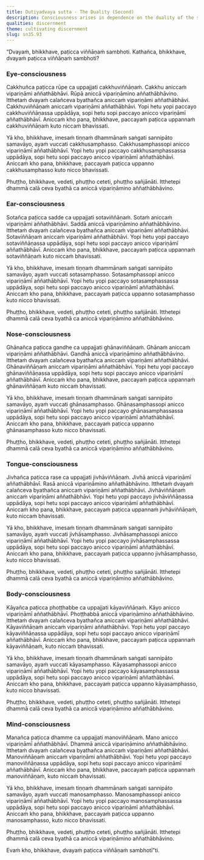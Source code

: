```yaml
---
title: Dutiyadvaya sutta - The Duality (Second)
description: Consciousness arises in dependence on the duality of the six sense bases and their respective objects. Contact arises through the meeting of these three things. Contacted, one feels, intends, and perceives.
qualities: discernment
theme: cultivating discernment
slug: sn35.93
---
```


“Dvayaṁ, bhikkhave, paṭicca viññāṇaṁ sambhoti. Kathañca, bhikkhave, dvayaṁ paṭicca viññāṇaṁ sambhoti?

### Eye-consciousness

Cakkhuñca paṭicca rūpe ca uppajjati cakkhuviññāṇaṁ. Cakkhu aniccaṁ vipariṇāmi aññathābhāvi. Rūpā aniccā vipariṇāmino aññathābhāvino. Itthetaṁ dvayaṁ calañceva byathañca aniccaṁ vipariṇāmi aññathābhāvi. Cakkhuviññāṇaṁ aniccaṁ vipariṇāmi aññathābhāvi. Yopi hetu yopi paccayo cakkhuviññāṇassa uppādāya, sopi hetu sopi paccayo anicco vipariṇāmī aññathābhāvī. Aniccaṁ kho pana, bhikkhave, paccayaṁ paṭicca uppannaṁ cakkhuviññāṇaṁ kuto niccaṁ bhavissati.

Yā kho, bhikkhave, imesaṁ tiṇṇaṁ dhammānaṁ saṅgati sannipāto samavāyo, ayaṁ vuccati cakkhusamphasso. Cakkhusamphassopi anicco vipariṇāmī aññathābhāvī. Yopi hetu yopi paccayo cakkhusamphassassa uppādāya, sopi hetu sopi paccayo anicco vipariṇāmī aññathābhāvī. Aniccaṁ kho pana, bhikkhave, paccayaṁ paṭicca uppanno cakkhusamphasso kuto nicco bhavissati.

Phuṭṭho, bhikkhave, vedeti, phuṭṭho ceteti, phuṭṭho sañjānāti. Itthetepi dhammā calā ceva byathā ca aniccā vipariṇāmino aññathābhāvino.

### Ear-consciousness

Sotañca paṭicca sadde ca uppajjati sotaviññāṇaṁ. Sotaṁ aniccaṁ vipariṇāmi aññathābhāvi. Saddā aniccā vipariṇāmino aññathābhāvino. Itthetaṁ dvayaṁ calañceva byathañca aniccaṁ vipariṇāmi aññathābhāvi. Sotaviññāṇaṁ aniccaṁ vipariṇāmi aññathābhāvi. Yopi hetu yopi paccayo sotaviññāṇassa uppādāya, sopi hetu sopi paccayo anicco vipariṇāmī aññathābhāvī. Aniccaṁ kho pana, bhikkhave, paccayaṁ paṭicca uppannaṁ sotaviññāṇaṁ kuto niccaṁ bhavissati.

Yā kho, bhikkhave, imesaṁ tiṇṇaṁ dhammānaṁ saṅgati sannipāto samavāyo, ayaṁ vuccati sotasamphasso. Sotasamphassopi anicco vipariṇāmī aññathābhāvī. Yopi hetu yopi paccayo sotasamphassassa uppādāya, sopi hetu sopi paccayo anicco vipariṇāmī aññathābhāvī. Aniccaṁ kho pana, bhikkhave, paccayaṁ paṭicca uppanno sotasamphasso kuto nicco bhavissati.

Phuṭṭho, bhikkhave, vedeti, phuṭṭho ceteti, phuṭṭho sañjānāti. Itthetepi dhammā calā ceva byathā ca aniccā vipariṇāmino aññathābhāvino.

### Nose-consciousness

Ghānañca paṭicca gandhe ca uppajjati ghānaviññāṇaṁ. Ghānaṁ aniccaṁ vipariṇāmi aññathābhāvi. Gandhā aniccā vipariṇāmino aññathābhāvino. Itthetaṁ dvayaṁ calañceva byathañca aniccaṁ vipariṇāmi aññathābhāvi. Ghānaviññāṇaṁ aniccaṁ vipariṇāmi aññathābhāvi. Yopi hetu yopi paccayo ghānaviññāṇassa uppādāya, sopi hetu sopi paccayo anicco vipariṇāmī aññathābhāvī. Aniccaṁ kho pana, bhikkhave, paccayaṁ paṭicca uppannaṁ ghānaviññāṇaṁ kuto niccaṁ bhavissati.

Yā kho, bhikkhave, imesaṁ tiṇṇaṁ dhammānaṁ saṅgati sannipāto samavāyo, ayaṁ vuccati ghānasamphasso. Ghānasamphassopi anicco vipariṇāmī aññathābhāvī. Yopi hetu yopi paccayo ghānasamphassassa uppādāya, sopi hetu sopi paccayo anicco vipariṇāmī aññathābhāvī. Aniccaṁ kho pana, bhikkhave, paccayaṁ paṭicca uppanno ghānasamphasso kuto nicco bhavissati.

Phuṭṭho, bhikkhave, vedeti, phuṭṭho ceteti, phuṭṭho sañjānāti. Itthetepi dhammā calā ceva byathā ca aniccā vipariṇāmino aññathābhāvino.

### Tongue-consciousness

Jivhañca paṭicca rase ca uppajjati jivhāviññāṇaṁ. Jivhā aniccā vipariṇāmī aññathābhāvī. Rasā aniccā vipariṇāmino aññathābhāvino. Itthetaṁ dvayaṁ calañceva byathañca aniccaṁ vipariṇāmi aññathābhāvi. Jivhāviññāṇaṁ aniccaṁ vipariṇāmi aññathābhāvi. Yopi hetu yopi paccayo jivhāviññāṇassa uppādāya, sopi hetu sopi paccayo anicco vipariṇāmī aññathābhāvī. Aniccaṁ kho pana, bhikkhave, paccayaṁ paṭicca uppannaṁ jivhāviññāṇaṁ, kuto niccaṁ bhavissati.

Yā kho, bhikkhave, imesaṁ tiṇṇaṁ dhammānaṁ saṅgati sannipāto samavāyo, ayaṁ vuccati jivhāsamphasso. Jivhāsamphassopi anicco vipariṇāmī aññathābhāvī. Yopi hetu yopi paccayo jivhāsamphassassa uppādāya, sopi hetu sopi paccayo anicco vipariṇāmī aññathābhāvī. Aniccaṁ kho pana, bhikkhave, paccayaṁ paṭicca uppanno jivhāsamphasso, kuto nicco bhavissati.

Phuṭṭho, bhikkhave, vedeti, phuṭṭho ceteti, phuṭṭho sañjānāti. Itthetepi dhammā calā ceva byathā ca aniccā vipariṇāmino aññathābhāvino.

### Body-consciousness

Kāyañca paṭicca phoṭṭhabbe ca uppajjati kāyaviññāṇaṁ. Kāyo anicco vipariṇāmī aññathābhāvī. Phoṭṭhabbā aniccā vipariṇāmino aññathābhāvino. Itthetaṁ dvayaṁ calañceva byathañca aniccaṁ vipariṇāmi aññathābhāvi. Kāyaviññāṇaṁ aniccaṁ vipariṇāmi aññathābhāvi. Yopi hetu yopi paccayo kāyaviññāṇassa uppādāya, sopi hetu sopi paccayo anicco vipariṇāmī aññathābhāvī. Aniccaṁ kho pana, bhikkhave, paccayaṁ paṭicca uppannaṁ kāyaviññāṇaṁ, kuto niccaṁ bhavissati.

Yā kho, bhikkhave, imesaṁ tiṇṇaṁ dhammānaṁ saṅgati sannipāto samavāyo, ayaṁ vuccati kāyasamphasso. Kāyasamphassopi anicco vipariṇāmī aññathābhāvī. Yopi hetu yopi paccayo kāyasamphassassa uppādāya, sopi hetu sopi paccayo anicco vipariṇāmī aññathābhāvī. Aniccaṁ kho pana, bhikkhave, paccayaṁ paṭicca uppanno kāyasamphasso, kuto nicco bhavissati.

Phuṭṭho, bhikkhave, vedeti, phuṭṭho ceteti, phuṭṭho sañjānāti. Itthetepi dhammā calā ceva byathā ca aniccā vipariṇāmino aññathābhāvino.

### Mind-consciousness

Manañca paṭicca dhamme ca uppajjati manoviññāṇaṁ. Mano anicco vipariṇāmī aññathābhāvī. Dhammā aniccā vipariṇāmino aññathābhāvino. Itthetaṁ dvayaṁ calañceva byathañca aniccaṁ vipariṇāmi aññathābhāvi. Manoviññāṇaṁ aniccaṁ vipariṇāmi aññathābhāvi. Yopi hetu yopi paccayo manoviññāṇassa uppādāya, sopi hetu sopi paccayo anicco vipariṇāmī aññathābhāvī. Aniccaṁ kho pana, bhikkhave, paccayaṁ paṭicca uppannaṁ manoviññāṇaṁ, kuto niccaṁ bhavissati.

Yā kho, bhikkhave, imesaṁ tiṇṇaṁ dhammānaṁ saṅgati sannipāto samavāyo, ayaṁ vuccati manosamphasso. Manosamphassopi anicco vipariṇāmī aññathābhāvī. Yopi hetu yopi paccayo manosamphassassa uppādāya, sopi hetu sopi paccayo anicco vipariṇāmī aññathābhāvī. Aniccaṁ kho pana, bhikkhave, paccayaṁ paṭicca uppanno manosamphasso, kuto nicco bhavissati.

Phuṭṭho, bhikkhave, vedeti, phuṭṭho ceteti, phuṭṭho sañjānāti. Itthetepi dhammā calā ceva byathā ca aniccā vipariṇāmino aññathābhāvino.

Evaṁ kho, bhikkhave, dvayaṁ paṭicca viññāṇaṁ sambhotī”ti.
